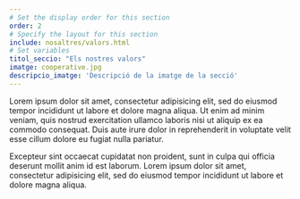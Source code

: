 ```yaml
---
# Set the display order for this section
order: 2
# Specify the layout for this section
include: nosaltres/valors.html
# Set variables
titol_seccio: "Els nostres valors"
imatge: cooperative.jpg
descripcio_imatge: 'Descripció de la imatge de la secció'
---
```

Lorem ipsum dolor sit amet, consectetur adipisicing elit, sed do eiusmod tempor incididunt ut labore et dolore magna aliqua. Ut enim ad minim veniam, quis nostrud exercitation ullamco laboris nisi ut aliquip ex ea commodo consequat. Duis aute irure dolor in reprehenderit in voluptate velit esse cillum dolore eu fugiat nulla pariatur.

Excepteur sint occaecat cupidatat non proident, sunt in culpa qui officia deserunt mollit anim id est laborum. Lorem ipsum dolor sit amet, consectetur adipisicing elit, sed do eiusmod tempor incididunt ut labore et dolore magna aliqua.
